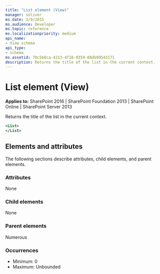 ```yaml
---
title: "List element (View)"
manager: soliver
ms.date: 3/9/2015
ms.audience: Developer
ms.topic: reference
ms.localizationpriority: medium
api_name:
- View schema
api_type:
- schema
ms.assetid: 70c5b8ca-4213-4f18-9359-08db99543171
description: Returns the title of the list in the current context.
---
```


# List element (View)

**Applies to:** SharePoint 2016 | SharePoint Foundation 2013 | SharePoint Online | SharePoint Server 2013

Returns the title of the list in the current context.

```XML
<List>
</List>
```

## Elements and attributes

The following sections describe attributes, child elements, and parent elements.

### Attributes

None

### Child elements

None

### Parent elements

Numerous

### Occurrences

- Minimum: 0
- Maximum: Unbounded

<br/>

